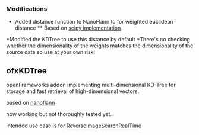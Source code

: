 ### Modifications
* Added distance function to NanoFlann to for weighted euclidean distance
** Based on  [scipy implementation](https://docs.scipy.org/doc/scipy/reference/generated/scipy.spatial.distance.minkowski.html#scipy.spatial.distance.minkowski)

*Modified the KDTree to use this distance by default
*There's no checking whether the dimensionality of the weights matches the dimensionality of the source data so use at your own risk! 

## ofxKDTree

openFrameworks addon implementing multi-dimensional KD-Tree for storage and fast retrieval of high-dimensional vectors.

based on [nanoflann](https://github.com/jlblancoc/nanoflann)

now working but not thoroughly tested yet.

intended use case is for [ReverseImageSearchRealTime](https://github.com/genekogan/ReverseImageSearchRealTime)
